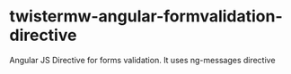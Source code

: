 # twistermw-angular-formvalidation-directive
Angular JS Directive for forms validation. It uses ng-messages directive
